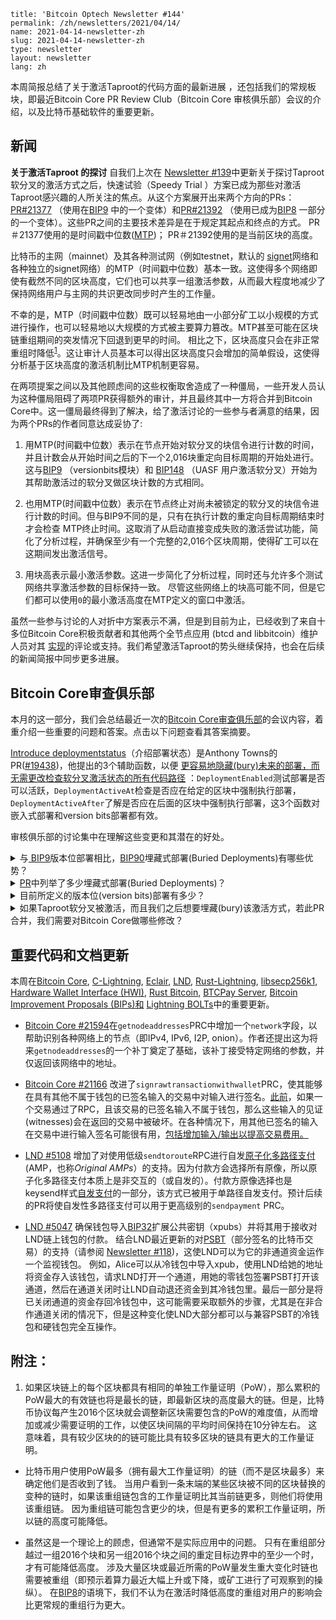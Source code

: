 ```
title: 'Bitcoin Optech Newsletter #144'
permalink: /zh/newsletters/2021/04/14/
name: 2021-04-14-newsletter-zh 
slug: 2021-04-14-newsletter-zh 
type: newsletter
layout: newsletter
lang: zh
```

本周简报总结了关于激活Taproot的代码方面的最新进展 ，还包括我们的常规板块，即最近Bitcoin Core PR Review Club（Bitcoin Core 审核俱乐部）会议的介绍，以及比特币基础软件的重要更新。



## 新闻

**关于激活Taproot 的探讨** 自我们上次在 [Newsletter #139](https://bitcoinops.org/en/newsletters/2021/03/10/#taproot-activation-discussion)中更新关于探讨Taproot软分叉的激活方式之后，快速试验（Speedy Trial ）方案已成为那些对激活Taproot感兴趣的人所关注的焦点。从这个方案展开出来两个方向的PRs：[PR#21377](https://github.com/bitcoin/bitcoin/issues/21377) （使用在[BIP9](https://github.com/bitcoin/bips/blob/master/bip-0009.mediawiki) 中的一个变体）和[PR#21392](https://github.com/bitcoin/bitcoin/issues/21392) （使用已成为[BIP8](https://github.com/bitcoin/bips/blob/master/bip-0008.mediawiki) 一部分的一个变体）。这些PR之间的主要技术差异是在于规定其起点和终点的方式。 PR＃21377使用的是时间戳中位数([MTP](https://bitcoin.stackexchange.com/a/67622/21052))； PR＃21392使用的是当前区块的高度。

比特币的主网（mainnet）及其各种测试网（例如testnet，默认的 [signet](https://bitcoinops.org/en/topics/signet/)网络和各种独立的signet网络）的MTP（时间戳中位数）基本一致。这使得多个网络即使有截然不同的区块高度，它们也可以共享一组激活参数，从而最大程度地减少了保持网络用户与主网的共识更改同步时产生的工作量。

不幸的是，MTP（时间戳中位数）既可以轻易地由一小部分矿工以小规模的方式进行操作，也可以轻易地以大规模的方式被主要算力篡改。MTP甚至可能在区块链重组期间的突发情况下回退到更早的时间。 相比之下，区块高度只会在非正常重组时降低<sup>[1](https://bitcoinops.org/en/newsletters/2021/04/14/#fn:height-decreasing)</sup>。这让审计人员基本可以得出区块高度只会增加的简单假设，这使得分析基于区块高度的激活机制比MTP机制更容易。

在两项提案之间以及其他顾虑间的这些权衡取舍造成了一种僵局，一些开发人员认为这种僵局阻碍了两项PR获得额外的审计，并且最终其中一方将合并到Bitcoin Core中。这一僵局最终得到了解决，给了激活讨论的一些参与者满意的结果，因为两个PRs的作者同意达成妥协了:

1. 用MTP(时间戳中位数）表示在节点开始对软分叉的块信令进行计数的时间，并且计数会从开始时间之后的下一个2,016块重定向目标周期的开始处进行。这与[BIP9](https://github.com/bitcoin/bips/blob/master/bip-0009.mediawiki) （versionbits模块）和 [BIP148](https://github.com/bitcoin/bips/blob/master/bip-0148.mediawiki) （UASF 用户激活软分叉）开始为其帮助激活过的软分叉做区块计数的方式相同。

2. 也用MTP(时间戳中位数）表示在节点终止对尚未被锁定的软分叉的块信令进行计数的时间。但与BIP9不同的是，只有在执行计数的重定向目标周期结束时才会检查 MTP终止时间。这取消了从启动直接变成失败的激活尝试功能，简化了分析过程，并确保至少有一个完整的2,016个区块周期，使得矿工可以在这期间发出激活信号。

3. 用块高表示最小激活参数。这进一步简化了分析过程，同时还与允许多个测试网络共享激活参数的目标保持一致。 尽管这些网络上的块高可能不同，但是它们都可以使用`0`的最小激活高度在MTP定义的窗口中激活。

虽然一些参与讨论的人对折中方案表示不满，但是到目前为止，已经收到了来自十多位Bitcoin Core积极贡献者和其他两个全节点应用 (btcd and libbitcoin）维护人员对其 [实现](https://github.com/bitcoin/bitcoin/issues/21377)的评论或支持。我们希望激活Taproot的势头继续保持，也会在后续的新闻简报中同步更多进展。



## Bitcoin Core审查俱乐部

本月的这一部分，我们会总结最近一次的[Bitcoin Core审查俱乐部](https://bitcoincore.reviews/)的会议内容，着重介绍一些重要的问题和答案。点击以下问题查看其答案摘要。

[Introduce deploymentstatus](https://bitcoincore.reviews/19438)（介绍部署状态）是Anthony Towns的PR([#19438](https://github.com/bitcoin/bitcoin/issues/19438))，他提出的3个辅助函数，以便 [更容易地隐藏(bury)未来的部署，而无需更改检查软分叉激活状态的所有代码路径](https://github.com/bitcoin/bitcoin/pull/11398#issuecomment-335599326) ：`DeploymentEnabled`测试部署是否可以活跃，`DeploymentActiveAt`检查是否应在给定的区块中强制执行部署，`DeploymentActiveAfter`了解是否应在后面的区块中强制执行部署，这3个函数对嵌入式部署和version bits部署都有效。

审核俱乐部的讨论集中在理解这些变更和其潜在的好处。

<details >
<summary>与<a href='https://github.com/bitcoin/bips/blob/master/bip-0090.mediawiki'> BIP9</a>版本位部署相比，<a href='https://github.com/bitcoin/bips/blob/master/bip-0090.mediawiki'>BIP90</a>埋藏式部署(Buried Deployments)有哪些优势？</summary>
埋藏式部署(Buried Deployments)通过用简单的块高检查代替控制执行的测试来简化部署的逻辑，从而减小与部署这些共识更改相关的技术债。 
</details>

<details >
<summary><a href='https://github.com/bitcoin/bitcoin/issues/19438'>PR</a>中列举了多少埋藏式部署(Buried Deployments)？</summary>
  5个，分别是coinbase里的块高，CLTV (<code>CHECKLOCKTIMEVERIFY</code>)，严格的DER签名，CSV (<code>OP_CHECKSEQUENCEVERIFY</code>)，以及segwit.PR在<a href='https://github.com/bitcoin/bitcoin/blob/e72e062e/src/consensus/params.h#L14-L22'>src/consensus/params.h#L14-22</a>中提出的这些都被列在<code>BuriedDeployment</code>枚举器中。可以说中本聪时代的软分叉被嵌入了。
</details>

<details>
  <summary>目前所定义的版本位(version bits)部署有多少？
  </summary>
  2个:testdummy 和schnorr/taproot (BIPs 340-342), 列举在<a href='https://github.com/bitcoin/bitcoin/blob/e72e062e/src/consensus/params.h#L25-L31'>src/consensus/params.h#L25-31</a>中的代码库。
</details>

<details>
  <summary>如果Taproot软分叉被激活，而且我们之后想要埋藏(bury)该激活方式，若此PR合并，我们需要对Bitcoin Core做哪些修改？
 </summary>
  与当前代码相比，主要更改将大大简化：将<code>DEPLOYMENT_TAPROOT</code>行从<code>DeploymentPos</code>枚举器移动到<code>BuriedDeployment</code>。 最重要的是，<a href='https://bitcoincore.reviews/19438#l-230'>无需更改验证逻辑</a>。
</details>



## 重要代码和文档更新

 本周在[Bitcoin Core](https://github.com/bitcoin/bitcoin), [C-Lightning](https://github.com/ElementsProject/lightning), [Eclair](https://github.com/ACINQ/eclair), [LND](https://github.com/lightningnetwork/lnd/), [Rust-Lightning](https://github.com/rust-bitcoin/rust-lightning), [libsecp256k1](https://github.com/bitcoin-core/secp256k1), [Hardware Wallet Interface (HWI)](https://github.com/bitcoin-core/HWI), [Rust Bitcoin](https://github.com/rust-bitcoin/rust-bitcoin), [BTCPay Server](https://github.com/btcpayserver/btcpayserver/), [Bitcoin Improvement Proposals (BIPs)和](https://github.com/bitcoin/bips/) [Lightning BOLTs](https://github.com/lightningnetwork/lightning-rfc/)中的重要更新。

-  [Bitcoin Core #21594](https://github.com/bitcoin/bitcoin/issues/21594)在`getnodeaddresses`PRC中增加一个`network`字段，以帮助识别各种网络上的节点（即IPv4, IPv6, I2P, onion）。作者还提出这为将来`getnodeaddresses`的一个补丁奠定了基础，该补丁接受特定网络的参数，并仅返回该网络中的地址。

- [Bitcoin Core #21166](https://github.com/bitcoin/bitcoin/issues/21166) 改进了`signrawtransactionwithwallet`PRC，使其能够在具有其他不属于钱包的已签名输入的交易中对输入进行签名。[此前](https://github.com/bitcoin/bitcoin/issues/21151)，如果一个交易通过了RPC，且该交易的已签名输入不属于钱包，那么这些输入的见证(witnesses)会在返回的交易中被破坏。在各种情况下，用其他已签名的输入在交易中进行输入签名可能很有用，[包括增加输入/输出以提高交易费用。](https://github.com/bitcoin/bitcoin/issues/21151)
- [LND #5108](https://github.com/lightningnetwork/lnd/issues/5108) 增加了对使用低级`sendtoroute`RPC进行自发[原子化多路径支付](https://bitcoinops.org/en/topics/multipath-payments/)(AMP，也称*Original AMPs*）的支持。因为付款方会选择所有原像，所以原子化多路径支付本质上是非交互的（或自发的）。付款方原像选择也是keysend样式[自发支付](https://bitcoinops.org/en/topics/spontaneous-payments/)的一部分，该方式已被用于单路径自发支付。预计后续的PR将使自发性多路径支付可以用于更高级别的`sendpayment` PRC。
- [LND #5047](https://github.com/lightningnetwork/lnd/issues/5047) 确保钱包导入[BIP32](https://github.com/bitcoin/bips/blob/master/bip-0032.mediawiki)扩展公共密钥（xpubs）并将其用于接收对LND链上钱包的付款。 结合LND最近更新的对[PSBT](https://bitcoinops.org/en/topics/psbt/)（部分签名的比特币交易）的支持（请参阅 [Newsletter #118](https://bitcoinops.org/en/newsletters/2020/10/07/#lnd-4389))，这使LND可以为它的非通道资金运作一个监视钱包。 例如，Alice可以从冷钱包中导入xpub，使用LND给她的地址将资金存入该钱包，请求LND打开一个通道，用她的零钱包签署PSBT打开该通道，然后在通道关闭时让LND自动退还资金到其冷钱包里。最后一部分是将已关闭通道的资金存回冷钱包中，这可能需要采取额外的步骤，尤其是在非合作通道关闭的情况下，但是这种变化使LND大部分都可以与兼容PSBT的冷钱包和硬钱包完全互操作。



## 附注：

1. 如果区块链上的每个区块都具有相同的单独工作量证明（PoW），那么累积的PoW最大的有效链也将是最长的链，即最新区块的高度最大的链。但是，比特币协议每产生2016个区块就会调整新区块需要包含的PoW的难度值，从而增加或减少需要证明的工作，以使区块间隔的平均时间保持在10分钟左右。 这意味着，具有较少区块的的链可能比具有较多区块的链具有更大的工作量证明。
- 比特币用户使用PoW最多（拥有最大工作量证明）的链（而不是区块最多）来确定他们是否收到了钱。 当用户看到一条末端的某些区块被不同的区块替换的变种的链时，如果该重组链包含的工作量证明比其当前链更多，则他们将使用该重组链。 因为重组链可能包含更少的块，但是有更多的累积工作量证明，所以链的高度可能降低。

- 虽然这是一个理论上的顾虑，但通常不是实际应用中的问题。 只有在重组部分越过一组2016个块和另一组2016个块之间的重定目标边界中的至少一个时，才有可能降低高度。 涉及大量区块或最近所需的PoW量发生重大变化时链也需要被重组（即预示着算力最近大幅上升或下降，或矿工进行了可观察到的操纵）。 在[BIP8](https://github.com/bitcoin/bips/blob/master/bip-0008.mediawiki)的语境下，我们不认为在激活时降低高度的重组对用户的影响会比更常规的重组行为更大。

